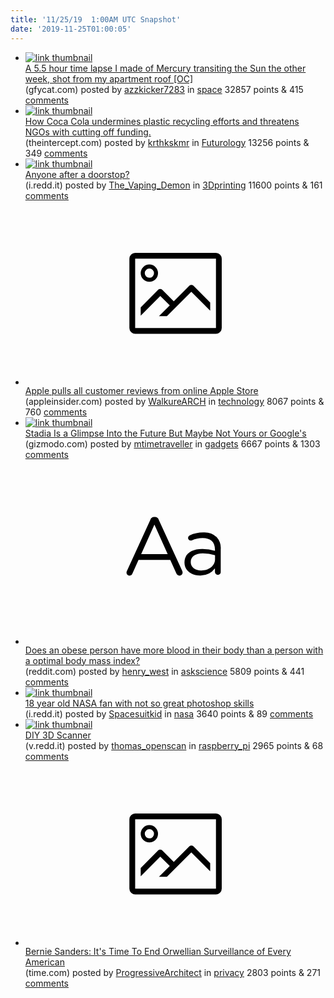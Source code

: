 ```yaml
---
title: '11/25/19  1:00AM UTC Snapshot'
date: '2019-11-25T01:00:05'
---
```

<ul>
<li><a href='https://gfycat.com/whimsicalfineherculesbeetle'><img src='https://a.thumbs.redditmedia.com/U9lcZtF7iFpLRm2X-oF_hr1NPO7DR4-P6o5J_sLJAd4.jpg' alt='link thumbnail'></a><div><div class='linkTitle'><a href='https://gfycat.com/whimsicalfineherculesbeetle'>A 5.5 hour time lapse I made of Mercury transiting the Sun the other week, shot from my apartment roof [OC]</a></div>(gfycat.com) posted by <a href='https://www.reddit.com/user/azzkicker7283'>azzkicker7283</a> in <a href='https://www.reddit.com/r/space'>space</a> 32857 points & 415 <a href='https://www.reddit.com/r/space/comments/e0xptf/a_55_hour_time_lapse_i_made_of_mercury_transiting/'>comments</a></div></li>

<li><a href='https://theintercept.com/2019/10/18/coca-cola-recycling-plastics-pollution/'><img src='https://b.thumbs.redditmedia.com/a0zIV1to-m4Z6mg1_d4YVhayNsaE-Th3Gsvt5jsF-aI.jpg' alt='link thumbnail'></a><div><div class='linkTitle'><a href='https://theintercept.com/2019/10/18/coca-cola-recycling-plastics-pollution/'>How Coca Cola undermines plastic recycling efforts and threatens NGOs with cutting off funding.</a></div>(theintercept.com) posted by <a href='https://www.reddit.com/user/krthkskmr'>krthkskmr</a> in <a href='https://www.reddit.com/r/Futurology'>Futurology</a> 13256 points & 349 <a href='https://www.reddit.com/r/Futurology/comments/e0vvcw/how_coca_cola_undermines_plastic_recycling/'>comments</a></div></li>

<li><a href='https://i.redd.it/3kuoz89nvn041.png'><img src='https://b.thumbs.redditmedia.com/j6O4YE9HO_VVqSWWurVaShYTvsRsNkh-2_xJNNSdbuw.jpg' alt='link thumbnail'></a><div><div class='linkTitle'><a href='https://i.redd.it/3kuoz89nvn041.png'>Anyone after a doorstop?</a></div>(i.redd.it) posted by <a href='https://www.reddit.com/user/The_Vaping_Demon'>The_Vaping_Demon</a> in <a href='https://www.reddit.com/r/3Dprinting'>3Dprinting</a> 11600 points & 161 <a href='https://www.reddit.com/r/3Dprinting/comments/e10o95/anyone_after_a_doorstop/'>comments</a></div></li>

<li><a href='https://appleinsider.com/articles/19/11/21/apple-pulls-all-customer-reviews-from-online-apple-store'><svg version='1.1' viewBox='-34 -14 104 64' preserveAspectRatio='xMidYMid meet' xmlns='http://www.w3.org/2000/svg' xmlns:xlink='http://www.w3.org/1999/xlink'>
    <title>link thumbnail</title>
    <path d='M32,4H4A2,2,0,0,0,2,6V30a2,2,0,0,0,2,2H32a2,2,0,0,0,2-2V6A2,2,0,0,0,32,4ZM4,30V6H32V30Z'></path>
    <path d='M8.92,14a3,3,0,1,0-3-3A3,3,0,0,0,8.92,14Zm0-4.6A1.6,1.6,0,1,1,7.33,11,1.6,1.6,0,0,1,8.92,9.41Z'></path>
    <path d='M22.78,15.37l-5.4,5.4-4-4a1,1,0,0,0-1.41,0L5.92,22.9v2.83l6.79-6.79L16,22.18l-3.75,3.75H15l8.45-8.45L30,24V21.18l-5.81-5.81A1,1,0,0,0,22.78,15.37Z'></path>
</svg></a><div><div class='linkTitle'><a href='https://appleinsider.com/articles/19/11/21/apple-pulls-all-customer-reviews-from-online-apple-store'>Apple pulls all customer reviews from online Apple Store</a></div>(appleinsider.com) posted by <a href='https://www.reddit.com/user/WalkureARCH'>WalkureARCH</a> in <a href='https://www.reddit.com/r/technology'>technology</a> 8067 points & 760 <a href='https://www.reddit.com/r/technology/comments/e101j8/apple_pulls_all_customer_reviews_from_online/'>comments</a></div></li>

<li><a href='https://gizmodo.com/stadia-is-a-glimpse-into-the-future-but-maybe-not-yours-1840000235'><img src='https://b.thumbs.redditmedia.com/xdEqbYGdejYDkX9o-ci6tnplmtCJhzdyYmp9Akn57FI.jpg' alt='link thumbnail'></a><div><div class='linkTitle'><a href='https://gizmodo.com/stadia-is-a-glimpse-into-the-future-but-maybe-not-yours-1840000235'>Stadia Is a Glimpse Into the Future But Maybe Not Yours or Google's</a></div>(gizmodo.com) posted by <a href='https://www.reddit.com/user/mtimetraveller'>mtimetraveller</a> in <a href='https://www.reddit.com/r/gadgets'>gadgets</a> 6667 points & 1303 <a href='https://www.reddit.com/r/gadgets/comments/e0wdvh/stadia_is_a_glimpse_into_the_future_but_maybe_not/'>comments</a></div></li>

<li><a href='https://www.reddit.com/r/askscience/comments/e10ya4/does_an_obese_person_have_more_blood_in_their/'><svg version='1.1' viewBox='-34 -12 104 64' preserveAspectRatio='xMidYMid slice' xmlns='http://www.w3.org/2000/svg' xmlns:xlink='http://www.w3.org/1999/xlink'>
    <title>text link thumbnail</title>
    <path d='M12.19,8.84a1.45,1.45,0,0,0-1.4-1h-.12a1.46,1.46,0,0,0-1.42,1L1.14,26.56a1.29,1.29,0,0,0-.14.59,1,1,0,0,0,1,1,1.12,1.12,0,0,0,1.08-.77l2.08-4.65h11l2.08,4.59a1.24,1.24,0,0,0,1.12.83,1.08,1.08,0,0,0,1.08-1.08,1.64,1.64,0,0,0-.14-.57ZM6.08,20.71l4.59-10.22,4.6,10.22Z'>
    </path>
    <path d='M32.24,14.78A6.35,6.35,0,0,0,27.6,13.2a11.36,11.36,0,0,0-4.7,1,1,1,0,0,0-.58.89,1,1,0,0,0,.94.92,1.23,1.23,0,0,0,.39-.08,8.87,8.87,0,0,1,3.72-.81c2.7,0,4.28,1.33,4.28,3.92v.5a15.29,15.29,0,0,0-4.42-.61c-3.64,0-6.14,1.61-6.14,4.64v.05c0,2.95,2.7,4.48,5.37,4.48a6.29,6.29,0,0,0,5.19-2.48V26.9a1,1,0,0,0,1,1,1,1,0,0,0,1-1.06V19A5.71,5.71,0,0,0,32.24,14.78Zm-.56,7.7c0,2.28-2.17,3.89-4.81,3.89-1.94,0-3.61-1.06-3.61-2.86v-.06c0-1.8,1.5-3,4.2-3a15.2,15.2,0,0,1,4.22.61Z'>
    </path>
</svg></a><div><div class='linkTitle'><a href='https://www.reddit.com/r/askscience/comments/e10ya4/does_an_obese_person_have_more_blood_in_their/'>Does an obese person have more blood in their body than a person with a optimal body mass index?</a></div>(reddit.com) posted by <a href='https://www.reddit.com/user/henry_west'>henry_west</a> in <a href='https://www.reddit.com/r/askscience'>askscience</a> 5809 points & 441 <a href='https://www.reddit.com/r/askscience/comments/e10ya4/does_an_obese_person_have_more_blood_in_their/'>comments</a></div></li>

<li><a href='https://i.redd.it/rgf8gdfllk041.jpg'><img src='https://b.thumbs.redditmedia.com/8cqYdylxZjvGiCCGiCwZuY2xSed7INh0gmdbCbMyn0M.jpg' alt='link thumbnail'></a><div><div class='linkTitle'><a href='https://i.redd.it/rgf8gdfllk041.jpg'>18 year old NASA fan with not so great photoshop skills</a></div>(i.redd.it) posted by <a href='https://www.reddit.com/user/Spacesuitkid'>Spacesuitkid</a> in <a href='https://www.reddit.com/r/nasa'>nasa</a> 3640 points & 89 <a href='https://www.reddit.com/r/nasa/comments/e0udtx/18_year_old_nasa_fan_with_not_so_great_photoshop/'>comments</a></div></li>

<li><a href='https://v.redd.it/8o86kj5kxm041'><img src='https://b.thumbs.redditmedia.com/XIYDCgI_OaDolmLEQPe-m0ApxzaMQx3mCpRab_AZATg.jpg' alt='link thumbnail'></a><div><div class='linkTitle'><a href='https://v.redd.it/8o86kj5kxm041'>DIY 3D Scanner</a></div>(v.redd.it) posted by <a href='https://www.reddit.com/user/thomas_openscan'>thomas_openscan</a> in <a href='https://www.reddit.com/r/raspberry_pi'>raspberry_pi</a> 2965 points & 68 <a href='https://www.reddit.com/r/raspberry_pi/comments/e0yi87/diy_3d_scanner/'>comments</a></div></li>

<li><a href='https://time.com/3850839/bernie-sanders-usa-patriot-act/'><svg version='1.1' viewBox='-34 -14 104 64' preserveAspectRatio='xMidYMid meet' xmlns='http://www.w3.org/2000/svg' xmlns:xlink='http://www.w3.org/1999/xlink'>
    <title>link thumbnail</title>
    <path d='M32,4H4A2,2,0,0,0,2,6V30a2,2,0,0,0,2,2H32a2,2,0,0,0,2-2V6A2,2,0,0,0,32,4ZM4,30V6H32V30Z'></path>
    <path d='M8.92,14a3,3,0,1,0-3-3A3,3,0,0,0,8.92,14Zm0-4.6A1.6,1.6,0,1,1,7.33,11,1.6,1.6,0,0,1,8.92,9.41Z'></path>
    <path d='M22.78,15.37l-5.4,5.4-4-4a1,1,0,0,0-1.41,0L5.92,22.9v2.83l6.79-6.79L16,22.18l-3.75,3.75H15l8.45-8.45L30,24V21.18l-5.81-5.81A1,1,0,0,0,22.78,15.37Z'></path>
</svg></a><div><div class='linkTitle'><a href='https://time.com/3850839/bernie-sanders-usa-patriot-act/'>Bernie Sanders: It's Time To End Orwellian Surveillance of Every American</a></div>(time.com) posted by <a href='https://www.reddit.com/user/ProgressiveArchitect'>ProgressiveArchitect</a> in <a href='https://www.reddit.com/r/privacy'>privacy</a> 2803 points & 271 <a href='https://www.reddit.com/r/privacy/comments/e0zkib/bernie_sanders_its_time_to_end_orwellian/'>comments</a></div></li>

</ul>
